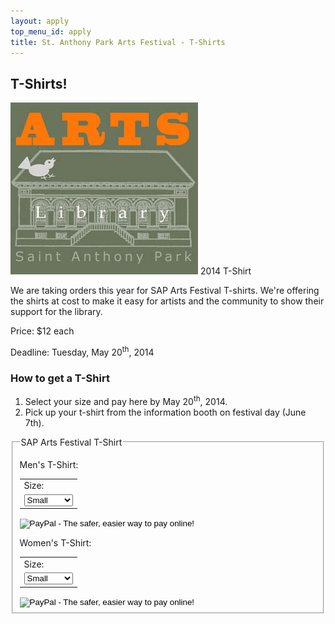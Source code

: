 ```yaml
---
layout: apply
top_menu_id: apply
title: St. Anthony Park Arts Festival - T-Shirts
---
```

## T-Shirts!

<div class="shirt">
  <img src="/images/shirt2014.jpg" alt="t-shirt 2014">
  2014 T-Shirt
</div>

We are taking orders this year for SAP Arts Festival T-shirts.
We're offering the shirts at cost to make it easy for artists and the
community to show their support for the library.

Price: $12 each

Deadline: Tuesday, May 20<sup>th</sup>, 2014

### How to get a T-Shirt

1. Select your size and pay here by May 20<sup>th</sup>, 2014.
2. Pick up your t-shirt from the information booth on festival day (June 7th).

<fieldset class="tform">
<legend>SAP Arts Festival T-Shirt</legend>

<p>Men's T-Shirt:</p>

<form action="https://www.paypal.com/cgi-bin/webscr" method="post" target="_top">
<input type="hidden" name="cmd" value="_s-xclick">
<input type="hidden" name="hosted_button_id" value="X8EPHDJGMSSSJ">
<table>
<tr><td><input type="hidden" name="on0" value="Size:">Size:</td></tr><tr><td><select name="os0">
	<option value="Small">Small </option>
	<option value="Medium">Medium </option>
	<option value="Large">Large </option>
	<option value="X Large">X Large </option>
	<option value="XX Large">XX Large </option>
</select> </td></tr>
</table>
<input type="image" src="https://www.paypalobjects.com/en_US/i/btn/btn_buynow_LG.gif" border="0" name="submit" alt="PayPal - The safer, easier way to pay online!">
<img alt="" border="0" src="https://www.paypalobjects.com/en_US/i/scr/pixel.gif" width="1" height="1">
</form>

<p>Women's T-Shirt:</p>

<form action="https://www.paypal.com/cgi-bin/webscr" method="post" target="_top">
<input type="hidden" name="cmd" value="_s-xclick">
<input type="hidden" name="hosted_button_id" value="R2K676WE56FPY">
<table>
<tr><td><input type="hidden" name="on0" value="Size:">Size:</td></tr><tr><td><select name="os0">
	<option value="Small">Small </option>
	<option value="Medium">Medium </option>
	<option value="Large">Large </option>
	<option value="X Large">X Large </option>
	<option value="XX Large">XX Large </option>
</select> </td></tr>
</table>
<input type="image" src="https://www.paypalobjects.com/en_US/i/btn/btn_buynow_LG.gif" border="0" name="submit" alt="PayPal - The safer, easier way to pay online!">
<img alt="" border="0" src="https://www.paypalobjects.com/en_US/i/scr/pixel.gif" width="1" height="1">
</form>

</fieldset>
